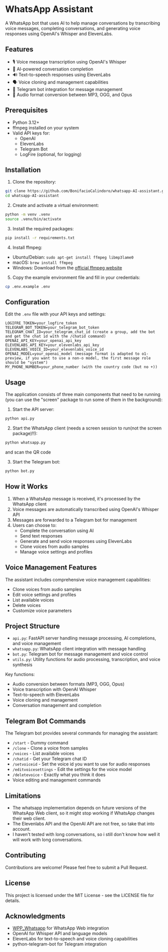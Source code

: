 # WhatsApp Assistant

A WhatsApp bot that uses AI to help manage conversations by transcribing voice messages, completing conversations, and generating voice responses using OpenAI's Whisper and ElevenLabs.

## Features

- 🎙️ Voice message transcription using OpenAI's Whisper
- 💬 AI-powered conversation completion
- 🔊 Text-to-speech responses using ElevenLabs
- 🗣️ Voice cloning and management capabilities
- 🤖 Telegram bot integration for message management
- 🔄 Audio format conversion between MP3, OGG, and Opus

## Prerequisites

- Python 3.12+
- ffmpeg installed on your system
- Valid API keys for:
  - OpenAI
  - ElevenLabs
  - Telegram Bot
  - LogFire (optional, for logging)

## Installation

1. Clone the repository:

```bash
git clone https://github.com/BonifacioCalindoro/whatsapp-AI-assistant.git
cd whatsapp-AI-assistant
```


2. Create and activate a virtual environment:

```bash
python -m venv .venv
source .venv/bin/activate
```

3. Install the required packages:

```bash
pip install -r requirements.txt
```

4. Install ffmpeg:
- Ubuntu/Debian: `sudo apt-get install ffmpeg libmp3lame0`
- macOS: `brew install ffmpeg`
- Windows: Download from the [official ffmpeg website](https://ffmpeg.org/download.html)

5. Copy the example environment file and fill in your credentials:

```bash
cp .env.example .env
```

## Configuration

Edit the `.env` file with your API keys and settings:

```env
LOGIFRE_TOKEN=your_logfire_token
TELEGRAM_BOT_TOKEN=your_telegram_bot_token
TELEGRAM_CHAT_ID=your_telegram_chat_id (create a group, add the bot and get the chat id with the /chatid command)
OPENAI_API_KEY=your_openai_api_key
ELEVENLABS_API_KEY=your_elevenlabs_api_key
ELEVENLABS_VOICE_ID=your_elevenlabs_voice_id
OPENAI_MODEL=your_openai_model (message format is adapted to o1-preview, if you want to use a non-o model, the first message role should be "system")
MY_PHONE_NUMBER=your_phone_number (with the country code (but no +))
```

## Usage

The application consists of three main components that need to be running (you can use the "screen" package to run some of them in the background):

1. Start the API server:

```bash
python api.py
```

2. Start the WhatsApp client (needs a screen session to run(not the screen package)!!):

```bash
python whatsapp.py
```
and scan the QR code

3. Start the Telegram bot:

```bash
python bot.py
```

## How it Works

1. When a WhatsApp message is received, it's processed by the WhatsApp client
2. Voice messages are automatically transcribed using OpenAI's Whisper API
3. Messages are forwarded to a Telegram bot for management
4. Users can choose to:
   - Complete the conversation using AI
   - Send text responses
   - Generate and send voice responses using ElevenLabs
   - Clone voices from audio samples
   - Manage voice settings and profiles

## Voice Management Features

The assistant includes comprehensive voice management capabilities:
- Clone voices from audio samples
- Edit voice settings and profiles
- List available voices
- Delete voices
- Customize voice parameters

## Project Structure

- `api.py`: FastAPI server handling message processing, AI completions, and voice management
- `whatsapp.py`: WhatsApp client integration with message handling
- `bot.py`: Telegram bot for message management and voice control
- `utils.py`: Utility functions for audio processing, transcription, and voice synthesis

Key functions:
- Audio conversion between formats (MP3, OGG, Opus)
- Voice transcription with OpenAI Whisper
- Text-to-speech with ElevenLabs
- Voice cloning and management
- Conversation management and completion

## Telegram Bot Commands

The Telegram bot provides several commands for managing the assistant:
- `/start` - Dummy command
- `/clone` - Clone a voice from samples
- `/voices` - List available voices
- `/chatid` - Get your Telegram chat ID
- `/setvoiceid` - Set the voice id you want to use for audio responses
- `/editvoicesettings` - Edit the settings for the voice model
- `/deletevoice` - Exactly what you think it does
- Voice editing and management commands

## Limitations

- The whatsapp implementation depends on future versions of the WhatsApp Web client, so it might stop working if WhatsApp changes their web client.
- The Elevenlabs API and the OpenAI API are not free, so take that into account.
- I haven't tested with long conversations, so i still don't know how well it will work with long conversations.

## Contributing

Contributions are welcome! Please feel free to submit a Pull Request.

## License

This project is licensed under the MIT License - see the LICENSE file for details.

## Acknowledgments

- [WPP_Whatsapp](https://github.com/3mora2/WPP_Whatsapp) for WhatsApp Web integration
- OpenAI for Whisper API and language models
- ElevenLabs for text-to-speech and voice cloning capabilities
- python-telegram-bot for Telegram integration


